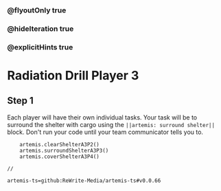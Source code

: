 ### @flyoutOnly true
### @hideIteration true
### @explicitHints true

# Radiation Drill Player 3

## Step 1
Each player will have their own individual tasks. Your task will be to surround the shelter with cargo using the ``||artemis: surround shelter||`` block. Don't run your code until your team communicator tells you to.

```ghost
    artemis.clearShelterA3P2()
    artemis.surroundShelterA3P3()
    artemis.coverShelterA3P4()
```
```template
//
```

```package
artemis-ts=github:ReWrite-Media/artemis-ts#v0.0.66
```